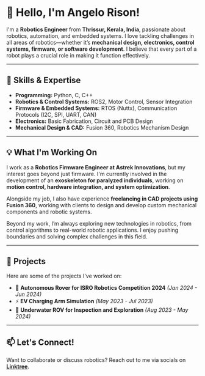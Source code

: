 # 👋 Hello, I'm Angelo Rison!  

I'm a **Robotics Engineer** from **Thrissur, Kerala, India**, passionate about robotics, automation, and embedded systems. I love tackling challenges in all areas of robotics—whether it’s **mechanical design, electronics, control systems, firmware, or software development**. I believe that every part of a robot plays a crucial role in making it function effectively.  

---

## 🚀 Skills & Expertise  
- **Programming:** Python, C, C++  
- **Robotics & Control Systems:** ROS2, Motor Control, Sensor Integration  
- **Firmware & Embedded Systems:** RTOS (Nuttx), Communication Protocols (I2C, SPI, UART, CAN)  
- **Electronics:** Basic Fabrication, Circuit and PCB Design  
- **Mechanical Design & CAD:** Fusion 360, Robotics Mechanism Design  

---

## 💡 What I'm Working On  
I work as a **Robotics Firmware Engineer at Astrek Innovations**, but my interest goes beyond just firmware. I'm currently involved in the development of an **exoskeleton for paralyzed individuals**, working on **motion control, hardware integration, and system optimization**.  

Alongside my job, I also have experience **freelancing in CAD projects using Fusion 360**, working with clients to design and develop custom mechanical components and robotic systems.  

Beyond my work, I’m always exploring new technologies in robotics, from control algorithms to real-world robotic applications. I enjoy pushing boundaries and solving complex challenges in this field.  

---

## 🔬 Projects  
Here are some of the projects I've worked on:  
- 🚀 **Autonomous Rover for ISRO Robotics Competition 2024** *(Jan 2024 - Jun 2024)*  
- ⚡ **EV Charging Arm Simulation** *(May 2023 - Jul 2023)*  
- 🌊 **Underwater ROV for Inspection and Exploration** *(Aug 2023 - May 2024)*  

---

## 📫 Let's Connect!  
Want to collaborate or discuss robotics? Reach out to me via socials on **[Linktree](https://linktr.ee/roskuttan)**.  
